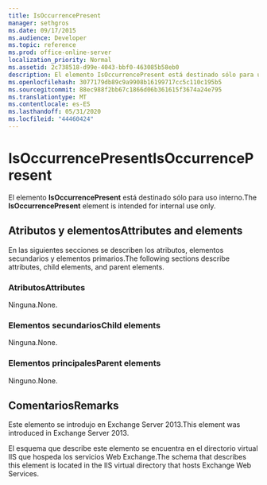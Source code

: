 ```yaml
---
title: IsOccurrencePresent
manager: sethgros
ms.date: 09/17/2015
ms.audience: Developer
ms.topic: reference
ms.prod: office-online-server
localization_priority: Normal
ms.assetid: 2c738518-d99e-4043-bbf0-463085b58eb0
description: El elemento IsOccurrencePresent está destinado sólo para uso interno.
ms.openlocfilehash: 3077179db89c9a9908b16199717cc5c110c195b5
ms.sourcegitcommit: 88ec988f2bb67c1866d06b361615f3674a24e795
ms.translationtype: MT
ms.contentlocale: es-ES
ms.lasthandoff: 05/31/2020
ms.locfileid: "44460424"
---
```

# <a name="isoccurrencepresent"></a><span data-ttu-id="7cbb3-103">IsOccurrencePresent</span><span class="sxs-lookup"><span data-stu-id="7cbb3-103">IsOccurrencePresent</span></span>

<span data-ttu-id="7cbb3-104">El elemento **IsOccurrencePresent** está destinado sólo para uso interno.</span><span class="sxs-lookup"><span data-stu-id="7cbb3-104">The **IsOccurrencePresent** element is intended for internal use only.</span></span> 

## <a name="attributes-and-elements"></a><span data-ttu-id="7cbb3-105">Atributos y elementos</span><span class="sxs-lookup"><span data-stu-id="7cbb3-105">Attributes and elements</span></span>

<span data-ttu-id="7cbb3-106">En las siguientes secciones se describen los atributos, elementos secundarios y elementos primarios.</span><span class="sxs-lookup"><span data-stu-id="7cbb3-106">The following sections describe attributes, child elements, and parent elements.</span></span>
  
### <a name="attributes"></a><span data-ttu-id="7cbb3-107">Atributos</span><span class="sxs-lookup"><span data-stu-id="7cbb3-107">Attributes</span></span>

<span data-ttu-id="7cbb3-108">Ninguna.</span><span class="sxs-lookup"><span data-stu-id="7cbb3-108">None.</span></span>
  
### <a name="child-elements"></a><span data-ttu-id="7cbb3-109">Elementos secundarios</span><span class="sxs-lookup"><span data-stu-id="7cbb3-109">Child elements</span></span>

<span data-ttu-id="7cbb3-110">Ninguna.</span><span class="sxs-lookup"><span data-stu-id="7cbb3-110">None.</span></span>
  
### <a name="parent-elements"></a><span data-ttu-id="7cbb3-111">Elementos principales</span><span class="sxs-lookup"><span data-stu-id="7cbb3-111">Parent elements</span></span>

<span data-ttu-id="7cbb3-112">Ninguno.</span><span class="sxs-lookup"><span data-stu-id="7cbb3-112">None.</span></span>
  
## <a name="remarks"></a><span data-ttu-id="7cbb3-113">Comentarios</span><span class="sxs-lookup"><span data-stu-id="7cbb3-113">Remarks</span></span>

<span data-ttu-id="7cbb3-114">Este elemento se introdujo en Exchange Server 2013.</span><span class="sxs-lookup"><span data-stu-id="7cbb3-114">This element was introduced in Exchange Server 2013.</span></span>
  
<span data-ttu-id="7cbb3-115">El esquema que describe este elemento se encuentra en el directorio virtual IIS que hospeda los servicios Web Exchange.</span><span class="sxs-lookup"><span data-stu-id="7cbb3-115">The schema that describes this element is located in the IIS virtual directory that hosts Exchange Web Services.</span></span>
  

